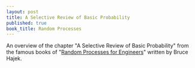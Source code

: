 ```yaml
---
layout: post
title: A Selective Review of Basic Probability
published: true
book_title: Random Processes
---
```


An overview of the chapter "A Selective Review of Basic Probability" from the famous books of "[Random Processes for Engineers](http://www.ifp.illinois.edu/~hajek/Papers/randomprocJuly14.pdf)" written by Bruce Hajek.
<!--break-->


<object data="{{ site.url }}{{ site.baseurl }}/assets/_pdfs/RandomProcesses/Chapter1.pdf" width="1000" height="1000" type="application/pdf"></object>
